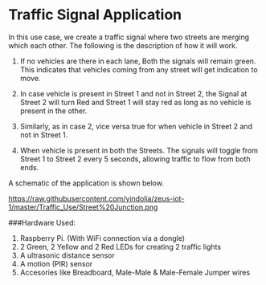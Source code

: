 # Traffic Signal Application

In this use case, we create a traffic signal where two streets are merging which each other. The following is the description of how it will work.

1. If no vehicles are there in each lane, Both the signals will remain green. This indicates that vehicles coming from any street will get indication to move.

2. In case vehicle is present in Street 1 and not in Street 2, the Signal at Street 2 will turn Red and Street 1 will stay red as long as no vehicle is present in the other.

3. Similarly, as in case 2, vice versa true for when vehicle in Street 2 and not in Street 1.

4. When vehicle is present in both the Streets. The signals will toggle from Street 1 to Street 2 every 5 seconds, allowing traffic to flow from both ends.


A schematic of the application is shown below.

https://raw.githubusercontent.com/yindolia/zeus-iot-1/master/Traffic_Use/Street%20Junction.png

###Hardware Used:

1. Raspberry Pi. (With WiFi connection via a dongle)
2. 2 Green, 2 Yellow and 2 Red LEDs for creating 2 traffic lights
3. A ultrasonic distance sensor
4. A motion (PIR) sensor
5. Accesories like Breadboard, Male-Male & Male-Female Jumper wires


